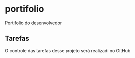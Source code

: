 # portifolio
Portifolio do desenvolvedor

## Tarefas

O controle das tarefas desse projeto será realizadi no GitHub
